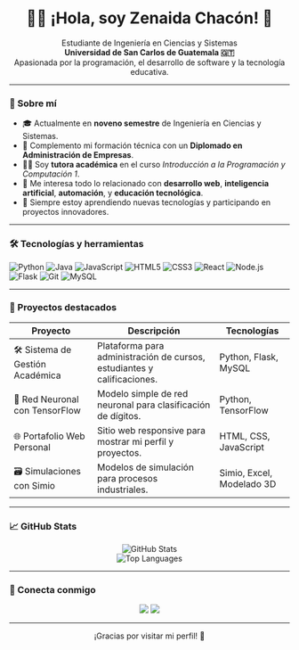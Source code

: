 <h1 align="center">👩‍💻 ¡Hola, soy Zenaida Chacón! 👋</h1>

<p align="center">
  Estudiante de Ingeniería en Ciencias y Sistemas <br>
  <strong>Universidad de San Carlos de Guatemala 🇬🇹</strong><br>
  Apasionada por la programación, el desarrollo de software y la tecnología educativa.
</p>

---

### 📌 Sobre mí

- 🎓 Actualmente en **noveno semestre** de Ingeniería en Ciencias y Sistemas.
- 📘 Complemento mi formación técnica con un **Diplomado en Administración de Empresas**.
- 👩‍🏫 Soy **tutora académica** en el curso *Introducción a la Programación y Computación 1*.
- 💬 Me interesa todo lo relacionado con **desarrollo web**, **inteligencia artificial**, **automación**, y **educación tecnológica**.
- 🚀 Siempre estoy aprendiendo nuevas tecnologías y participando en proyectos innovadores.

---

### 🛠️ Tecnologías y herramientas

![Python](https://img.shields.io/badge/-Python-3776AB?style=flat&logo=python&logoColor=white)
![Java](https://img.shields.io/badge/-Java-007396?style=flat&logo=java&logoColor=white)
![JavaScript](https://img.shields.io/badge/-JavaScript-F7DF1E?style=flat&logo=javascript&logoColor=black)
![HTML5](https://img.shields.io/badge/-HTML5-E34F26?style=flat&logo=html5&logoColor=white)
![CSS3](https://img.shields.io/badge/-CSS3-1572B6?style=flat&logo=css3)
![React](https://img.shields.io/badge/-React-61DAFB?style=flat&logo=react&logoColor=black)
![Node.js](https://img.shields.io/badge/-Node.js-339933?style=flat&logo=node.js&logoColor=white)
![Flask](https://img.shields.io/badge/-Flask-000000?style=flat&logo=flask)
![Git](https://img.shields.io/badge/-Git-F05032?style=flat&logo=git&logoColor=white)
![MySQL](https://img.shields.io/badge/-MySQL-4479A1?style=flat&logo=mysql&logoColor=white)

---

### 📂 Proyectos destacados

| Proyecto | Descripción | Tecnologías |
|---------|-------------|-------------|
| 🛠️ Sistema de Gestión Académica | Plataforma para administración de cursos, estudiantes y calificaciones. | Python, Flask, MySQL |
| 🧠 Red Neuronal con TensorFlow | Modelo simple de red neuronal para clasificación de dígitos. | Python, TensorFlow |
| 🌐 Portafolio Web Personal | Sitio web responsive para mostrar mi perfil y proyectos. | HTML, CSS, JavaScript |
| 🗃️ Simulaciones con Simio | Modelos de simulación para procesos industriales. | Simio, Excel, Modelado 3D |

---

### 📈 GitHub Stats

<p align="center">
  <img src="https://github-readme-stats.vercel.app/api?username=ZenaidaChacon&show_icons=true&theme=radical" alt="GitHub Stats">
  <br>
  <img src="https://github-readme-stats.vercel.app/api/top-langs/?username=ZenaidaChacon&layout=compact&theme=radical" alt="Top Languages">
</p>

---

### 🤝 Conecta conmigo

<p align="center">
  <a href="mailto:zenaidaichacong@gmail.com"><img src="https://img.shields.io/badge/-Correo%20USAC-0078D4?style=for-the-badge&logo=gmail&logoColor=white"/></a>
  <a href="www.linkedin.com/in/zenaidachacon"><img src="https://img.shields.io/badge/-LinkedIn-0A66C2?style=for-the-badge&logo=linkedin&logoColor=white"/></a>
</p>

---

<p align="center">
  ¡Gracias por visitar mi perfil! 🌟
</p>
